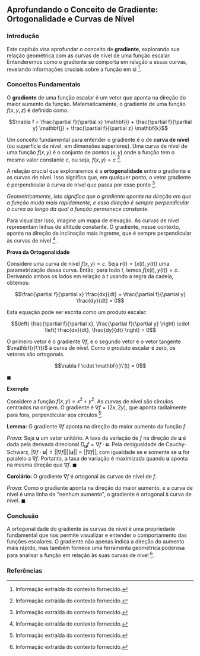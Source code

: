 ## Aprofundando o Conceito de Gradiente: Ortogonalidade e Curvas de Nível

### Introdução
Este capítulo visa aprofundar o conceito de **gradiente**, explorando sua relação geométrica com as curvas de nível de uma função escalar. Entenderemos como o gradiente se comporta em relação a essas curvas, revelando informações cruciais sobre a função em si [^1].

### Conceitos Fundamentais

O **gradiente** de uma função escalar é um vetor que aponta na direção do maior aumento da função. Matematicamente, o gradiente de uma função $f(x, y, z)$ é definido como:

$$\nabla f = \frac{\partial f}{\partial x} \mathbf{i} + \frac{\partial f}{\partial y} \mathbf{j} + \frac{\partial f}{\partial z} \mathbf{k}$$

Um conceito fundamental para entender o gradiente é o de **curva de nível** (ou superfície de nível, em dimensões superiores). Uma curva de nível de uma função $f(x, y)$ é o conjunto de pontos $(x, y)$ onde a função tem o mesmo valor constante $c$, ou seja, $f(x, y) = c$ [^1].

A relação crucial que exploraremos é a **ortogonalidade** entre o gradiente e as curvas de nível. Isso significa que, em qualquer ponto, o vetor gradiente é perpendicular à curva de nível que passa por esse ponto [^1].

*Geometricamente, isto significa que o gradiente aponta na direção em que a função muda mais rapidamente, e essa direção é sempre perpendicular à curva ao longo da qual a função permanece constante.*

Para visualizar isso, imagine um mapa de elevação. As curvas de nível representam linhas de altitude constante. O gradiente, nesse contexto, aponta na direção da inclinação mais íngreme, que é sempre perpendicular às curvas de nível [^1].

**Prova da Ortogonalidade**

Considere uma curva de nível $f(x, y) = c$. Seja $\mathbf{r}(t) = (x(t), y(t))$ uma parametrização dessa curva. Então, para todo $t$, temos $f(x(t), y(t)) = c$. Derivando ambos os lados em relação a $t$ usando a regra da cadeia, obtemos:

$$\frac{\partial f}{\partial x} \frac{dx}{dt} + \frac{\partial f}{\partial y} \frac{dy}{dt} = 0$$

Esta equação pode ser escrita como um produto escalar:

$$\left( \frac{\partial f}{\partial x}, \frac{\partial f}{\partial y} \right) \cdot \left( \frac{dx}{dt}, \frac{dy}{dt} \right) = 0$$

O primeiro vetor é o gradiente $\nabla f$, e o segundo vetor é o vetor tangente $\mathbf{r}\'(t)$ à curva de nível. Como o produto escalar é zero, os vetores são ortogonais.

$$\nabla f \cdot \mathbf{r}\'(t) = 0$$

$\blacksquare$

**Exemplo**

Considere a função $f(x, y) = x^2 + y^2$. As curvas de nível são círculos centrados na origem. O gradiente é $\nabla f = (2x, 2y)$, que aponta radialmente para fora, perpendicular aos círculos [^1].

**Lemma:** O gradiente $\nabla f$ aponta na direção do maior aumento da função $f$.

*Prova:* Seja $\mathbf{u}$ um vetor unitário. A taxa de variação de $f$ na direção de $\mathbf{u}$ é dada pela derivada direcional $D_{\mathbf{u}}f = \nabla f \cdot \mathbf{u}$. Pela desigualdade de Cauchy-Schwarz, $|\nabla f \cdot \mathbf{u}| \le ||\nabla f|| ||\mathbf{u}|| = ||\nabla f||$, com igualdade se e somente se $\mathbf{u}$ for paralelo a $\nabla f$. Portanto, a taxa de variação é maximizada quando $\mathbf{u}$ aponta na mesma direção que $\nabla f$. $\blacksquare$

**Corolário:** O gradiente $\nabla f$ é ortogonal às curvas de nível de $f$.

*Prova:* Como o gradiente aponta na direção do maior aumento, e a curva de nível é uma linha de "nenhum aumento", o gradiente é ortogonal à curva de nível. $\blacksquare$

### Conclusão

A ortogonalidade do gradiente às curvas de nível é uma propriedade fundamental que nos permite visualizar e entender o comportamento das funções escalares. O gradiente não apenas indica a direção do aumento mais rápido, mas também fornece uma ferramenta geométrica poderosa para analisar a função em relação às suas curvas de nível [^1].

### Referências
[^1]: Informação extraída do contexto fornecido.
<!-- END -->